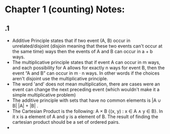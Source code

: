 # Chapter 1 (counting) Notes:

## .1

- Additive Principle states that if two event (A, B) occur in unrelated/disjoint (disjoin meaning that these two events can't occur at the same time) ways then the events of A and B can occur in a + b ways.
- The multiplicative principle states that if event A can occur in m
ways, and each possibility for A allows for exactly n ways for event
B, then the event “A and B” can occur in m · n ways. In other words if the choices aren't disjoint use the multiplicative principle.
- The word 'and' does not mean multiplication, there are cases were an event can change the next preceding event (which wouldn't make it a simple multiplicative problem)
- The additive principle with sets that have no common elements is |A ∪ B|  |A| + |B| .
- The Cartesian Product is the following: A × B  {(x, y) : x ∈ A ∧ y ∈ B}. In it x is a element of A and y is a element of B. The result of finding the cartesian product should be a set of ordered pairs.
- 